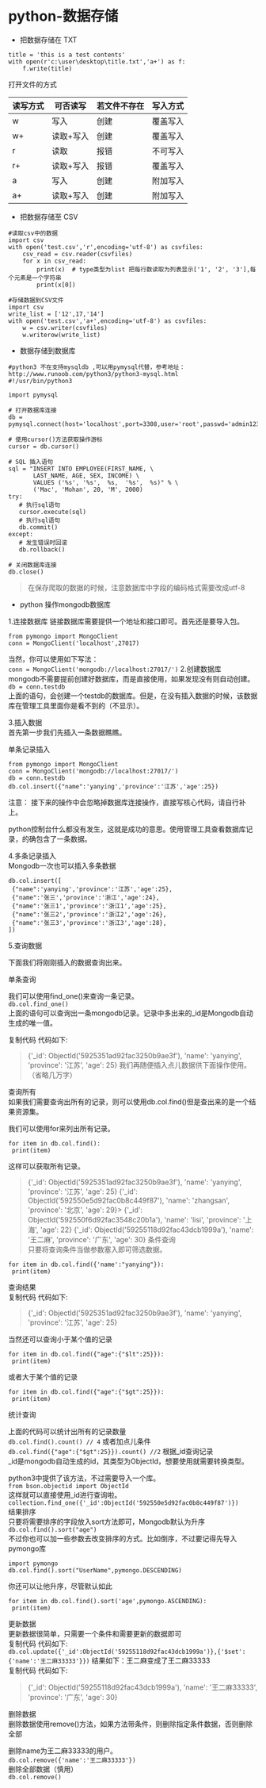 # python-数据存储
* 把数据存储在 TXT
```
title = 'this is a test contents'
with open(r'c:\user\desktop\title.txt','a+') as f:
    f.write(title)
```
打开文件的方式

| 读写方式 | 可否读写 | 若文件不存在 | 写入方式 |
| -- | -- | -- | -- |
| w | 写入 | 创建 | 覆盖写入 |
| w+ | 读取+写入 | 创建 | 覆盖写入 |
| r | 读取 | 报错 | 不可写入 |
| r+ | 读取+写入 | 报错 | 覆盖写入 |
| a | 写入 | 创建 | 附加写入 |
| a+ | 读取+写入 | 创建 | 附加写入 |
* 把数据存储至 CSV
```
#读取csv中的数据
import csv
with open('test.csv','r',encoding='utf-8') as csvfiles:
    csv_read = csv.reader(csvfiles)
    for x in csv_read:
        print(x)  # type类型为list 把每行数读取为列表显示['1', '2', '3'],每个元素是一个字符串
        print(x[0])
```
```
#存储数据到CSV文件
import csv
write_list = ['12',17,'14']
with open('test.csv','a+',encoding='utf-8') as csvfiles:
    w = csv.writer(csvfiles)
    w.writerow(write_list)

```
* 数据存储到数据库
```
#python3 不在支持mysqldb ,可以用pymysql代替，参考地址：http://www.runoob.com/python3/python3-mysql.html
#!/usr/bin/python3
 
import pymysql
 
# 打开数据库连接
db = pymysql.connect(host='localhost',port=3308,user='root',passwd='admin123',db='scraping',charset='utf8')
 
# 使用cursor()方法获取操作游标 
cursor = db.cursor()
 
# SQL 插入语句
sql = "INSERT INTO EMPLOYEE(FIRST_NAME, \
       LAST_NAME, AGE, SEX, INCOME) \
       VALUES ('%s', '%s',  %s,  '%s',  %s)" % \
       ('Mac', 'Mohan', 20, 'M', 2000)
try:
   # 执行sql语句
   cursor.execute(sql)
   # 执行sql语句
   db.commit()
except:
   # 发生错误时回滚
   db.rollback()
 
# 关闭数据库连接
db.close()
```
> 在保存爬取的数据的时候，注意数据库中字段的编码格式需要改成utf-8
* python 操作mongodb数据库  

1.连接数据库
链接数据库需要提供一个地址和接口即可。首先还是要导入包。
```
from pymongo import MongoClient
conn = MongoClient('localhost',27017)
```
当然，你可以使用如下写法：   
`conn = MongoClient('mongodb://localhost:27017/')`
2.创建数据库   
mongodb不需要提前创建好数据库，而是直接使用，如果发现没有则自动创建。  
`db = conn.testdb`   
上面的语句，会创建一个testdb的数据库。但是，在没有插入数据的时候，该数据库在管理工具里面你是看不到的（不显示）。   

3.插入数据     
首先第一步我们先插入一条数据瞧瞧。     

单条记录插入      
```
from pymongo import MongoClient
conn = MongoClient('mongodb://localhost:27017/')
db = conn.testdb
db.col.insert({"name":'yanying','province':'江苏','age':25})
```
注意： 接下来的操作中会忽略掉数据库连接操作，直接写核心代码，请自行补上。   

python控制台什么都没有发生，这就是成功的意思。使用管理工具查看数据库记录，的确包含了一条数据。   
 
4.多条记录插入   
Mongodb一次也可以插入多条数据    
```
db.col.insert([
 {"name":'yanying','province':'江苏','age':25},
 {"name":'张三','province':'浙江','age':24},
 {"name":'张三1','province':'浙江1','age':25},
 {"name":'张三2','province':'浙江2','age':26},
 {"name":'张三3','province':'浙江3','age':28},
])
```
5.查询数据   

下面我们将刚刚插入的数据查询出来。   

单条查询   

我们可以使用find_one()来查询一条记录。  
`db.col.find_one()`   
上面的语句可以查询出一条mongodb记录。记录中多出来的_id是Mongodb自动生成的唯一值。    

复制代码 代码如下:   

> {'_id': ObjectId('5925351ad92fac3250b9ae3f'), 'name': 'yanying', 'province': '江苏', 'age': 25}
我们再随便插入点儿数据供下面操作使用。（省略几万字）

查询所有       
如果我们需要查询出所有的记录，则可以使用db.col.find()但是查出来的是一个结果资源集。      

我们可以使用for来列出所有记录。        
```
for item in db.col.find():
 print(item)
```
这样可以获取所有记录。       
> {'_id': ObjectId('5925351ad92fac3250b9ae3f'), 'name': 'yanying', 'province': '江苏', 'age': 25}
> {'_id': ObjectId('592550e5d92fac0b8c449f87'), 'name': 'zhangsan', 'province': '北京', 'age': 29}> 
> {'_id': ObjectId('592550f6d92fac3548c20b1a'), 'name': 'lisi', 'province': '上海', 'age': 22}
> {'_id': ObjectId('59255118d92fac43dcb1999a'), 'name': '王二麻', 'province': '广东', 'age': 30}
条件查询    
只要将查询条件当做参数塞入即可筛选数据。   
```
for item in db.col.find({'name':"yanying"}):
 print(item)
```
查询结果   
复制代码 代码如下:    
> {'_id': ObjectId('5925351ad92fac3250b9ae3f'), 'name': 'yanying', 'province': '江苏', 'age': 25}

当然还可以查询小于某个值的记录     
```
for item in db.col.find({"age":{"$lt":25}}):
 print(item)
```
或者大于某个值的记录      
```
for item in db.col.find({"age":{"$gt":25}}):
 print(item)
```
统计查询   

上面的代码可以统计出所有的记录数量    
`db.col.find().count() // 4`
或者加点儿条件     
`db.col.find({"age":{"$gt":25}}).count() //2`
根据_id查询记录    
_id是mongodb自动生成的id，其类型为ObjectId，想要使用就需要转换类型。   

python3中提供了该方法，不过需要导入一个库。   
`from bson.objectid import ObjectId`   
这样就可以直接使用_id进行查询啦。         
`collection.find_one({'_id':ObjectId('592550e5d92fac0b8c449f87')})`    
结果排序     
只要将需要排序的字段放入sort方法即可，Mongodb默认为升序          
`db.col.find().sort("age")`   
不过你也可以加一些参数去改变排序的方式。比如倒序，不过要记得先导入pymongo库     
```
import pymongo
db.col.find().sort("UserName",pymongo.DESCENDING)
```
你还可以让他升序，尽管默认如此    
```
for item in db.col.find().sort('age',pymongo.ASCENDING):
 print(item)
```

更新数据   
更新数据很简单，只需要一个条件和需要更新的数据即可   
复制代码 代码如下:  
`db.col.update({'_id':ObjectId('59255118d92fac43dcb1999a')},{'$set':{'name':'王二麻33333'}})`
结果如下：王二麻变成了王二麻33333  
复制代码 代码如下:   
> {'_id': ObjectId('59255118d92fac43dcb1999a'), 'name': '王二麻33333', 'province': '广东', 'age': 30}

删除数据   
删除数据使用remove()方法，如果方法带条件，则删除指定条件数据，否则删除全部   

删除name为王二麻33333的用户。   
`db.col.remove({'name':'王二麻33333'})`   
删除全部数据（慎用）    
`db.col.remove()`    
